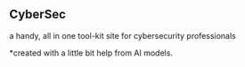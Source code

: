 ## CyberSec

a handy, all in one tool-kit site for cybersecurity professionals

*created with a little bit help from AI models.